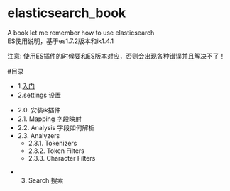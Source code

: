 # elasticsearch_book
A book let me remember how to use  elasticsearch <br>
ES使用说明，基于es1.7.2版本和ik1.4.1 <br>

注意: 使用ES插件的时候要和ES版本对应，否则会出现各种错误并且解决不了！ <br>

#目录
* 1.<a target="_blank"  href="入门.md">入门</a>
* 2.settings 设置
 - 2.0. 安装ik插件
 - 2.1. Mapping 字段映射
 - 2.2. Analysis 字段如何解析
 - 2.3. Analyzers
    - 2.3.1. Tokenizers
    - 2.3.2. Token Filters
    - 2.3.3. Character Filters
* 3. Search 搜索
